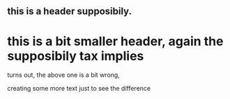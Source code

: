 ## this is a header supposibily.
# this is a bit smaller header, again the supposibily tax implies

turns out, the above one is a bit wrong,

creating some more text just to see the difference

